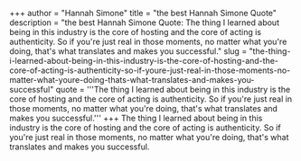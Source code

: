 +++
author = "Hannah Simone"
title = "the best Hannah Simone Quote"
description = "the best Hannah Simone Quote: The thing I learned about being in this industry is the core of hosting and the core of acting is authenticity. So if you're just real in those moments, no matter what you're doing, that's what translates and makes you successful."
slug = "the-thing-i-learned-about-being-in-this-industry-is-the-core-of-hosting-and-the-core-of-acting-is-authenticity-so-if-youre-just-real-in-those-moments-no-matter-what-youre-doing-thats-what-translates-and-makes-you-successful"
quote = '''The thing I learned about being in this industry is the core of hosting and the core of acting is authenticity. So if you're just real in those moments, no matter what you're doing, that's what translates and makes you successful.'''
+++
The thing I learned about being in this industry is the core of hosting and the core of acting is authenticity. So if you're just real in those moments, no matter what you're doing, that's what translates and makes you successful.
